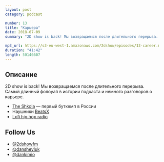 ```yaml
---
layout: post
category: podcast

number: 13
title: "Карьера"
date: 2018-07-09
summary: "2D show is back! Мы возвращаемся после длительного перерыва. Самый длинный фолоуап в истории подкаста и немного разговоров о карьере."

mp3_url: https://s3-eu-west-1.amazonaws.com/2dshow/episodes/13-career.mp3
duration: "41:42"
length: 50146607
---
```


## Описание

2D show is back! Мы возвращаемся после длительного перерыва. Самый длинный фолоуап в истории подкаста и немного разговоров о карьере.

- [The Shkola](https://theshkola.com) — первый буткемп в России
- Наушники [BeatsX](https://www.beatsbydre.com/earphones/beats-x)
- [Lofi hip hop radio](https://youtu.be/jgMfYgsRvQ8)

## Follow Us

- [@2dshowfm](https://twitter.com/2dshowfm)
- [@danshevluk](https://twitter.com/danshevluk)
- [@dankimio](https://twitter.com/dankimio)
